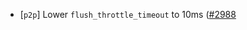 - [`p2p`] Lower `flush_throttle_timeout` to 10ms
  ([\#2988](https://github.com/cometbft/cometbft/issues/2988)
